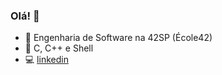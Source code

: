 ### Olá! 👋

- 📕 Engenharia de Software na 42SP (École42)
- 🌱 C, C++ e Shell
- 💻 [linkedin](https://www.linkedin.com/in/willianportilho)

